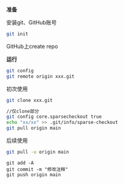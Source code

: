 **准备**

安装git、GitHub账号

```bash
git init
```

GitHub上create repo

**运行**

```bash
git config
git remote origin xxx.git
```

初次使用

```bash
git clone xxx.git
```

```bash
//仅clone部分
git config core.sparsecheckout true
echo "xx/xx" >> .git/info/sparse-checkout
git pull origin main
```



后续使用

```bash
git pull -u origin main
```

```bas
git add -A
git commit -m "修改注释"
git push origin main
```



